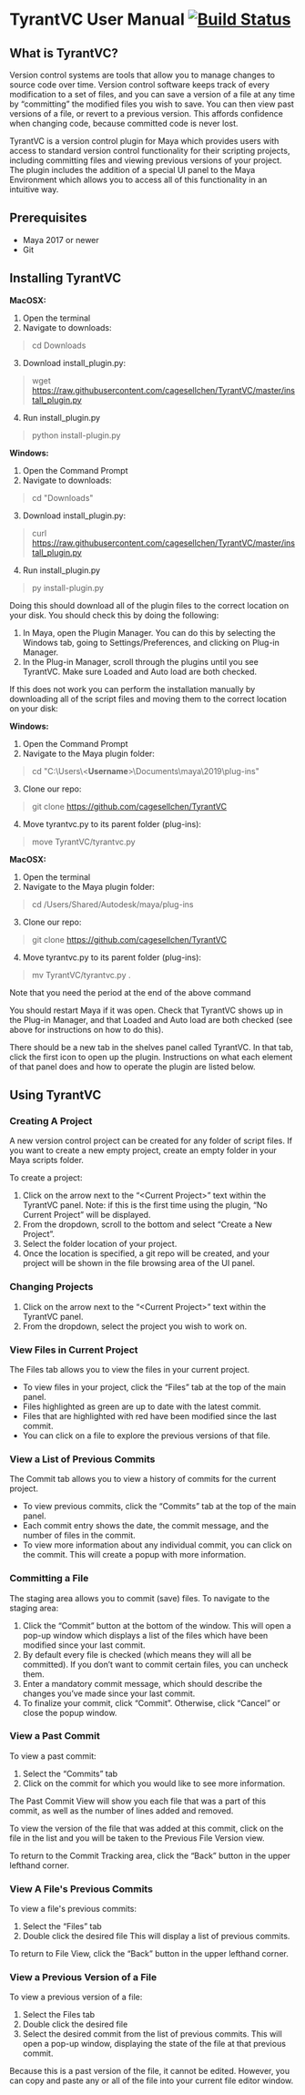 # TyrantVC User Manual [![Build Status](https://travis-ci.org/cagesellchen/TyrantVC.svg?branch=master)](https://travis-ci.org/cagesellchen/TyrantVC)

## What is TyrantVC?
Version control systems are tools that allow you to manage changes to source code over time. Version control software keeps track of every modification to a set of files, and you can save a version of a file at any time by “committing” the modified files you wish to save. You can then view past versions of a file, or revert to a previous version. This affords confidence when changing code, because committed code is never lost.

TyrantVC is a version control plugin for Maya which provides users with access to standard version control functionality for their scripting projects, including committing files and viewing previous versions of your project. The plugin includes the addition of a special UI panel to the Maya Environment which allows you to access all of this functionality in an intuitive way.

## Prerequisites
* Maya 2017 or newer
* Git

## Installing TyrantVC
**MacOSX:**
1. Open the terminal
2. Navigate to downloads:
> cd Downloads
3. Download install_plugin.py:
> wget https://raw.githubusercontent.com/cagesellchen/TyrantVC/master/install_plugin.py
4. Run install_plugin.py
> python install-plugin.py

**Windows:**
1. Open the Command Prompt
2. Navigate to downloads:
> cd "Downloads"
3. Download install_plugin.py:
> curl https://raw.githubusercontent.com/cagesellchen/TyrantVC/master/install_plugin.py
4. Run install_plugin.py
> py install-plugin.py

Doing this should download all of the plugin files to the correct location on your disk. You should check this by doing the following:

1. In Maya, open the Plugin Manager. You can do this by selecting the Windows tab, going to Settings/Preferences, and clicking on Plug-in Manager.
2. In the Plug-in Manager, scroll through the plugins until you see TyrantVC. 
Make sure Loaded and Auto load are both checked.

If this does not work you can perform the installation manually by downloading all of the script files and moving them to the correct location on your disk:

**Windows:**
1. Open the Command Prompt
2. Navigate to the Maya plugin folder: 
> cd "C:\Users\\<**Username**>\Documents\maya\2019\plug-ins"
3. Clone our repo: 
> git clone https://github.com/cagesellchen/TyrantVC
4. Move tyrantvc.py to its parent folder (plug-ins): 
> move TyrantVC/tyrantvc.py

**MacOSX:**
1. Open the terminal
2. Navigate to the Maya plugin folder: 
> cd /Users/Shared/Autodesk/maya/plug-ins
3. Clone our repo: 
> git clone https://github.com/cagesellchen/TyrantVC
4. Move tyrantvc.py to its parent folder (plug-ins): 
> mv TyrantVC/tyrantvc.py .

Note that you need the period at the end of the above command

You should restart Maya if it was open. Check that TyrantVC shows up in the Plug-in Manager, and that Loaded and Auto load are both checked (see above for instructions on how to do this). 

There should be a new tab in the shelves panel called TyrantVC. In that tab, click the first icon to open up the plugin. Instructions on what each element of that panel does and how to operate the plugin are listed below.

  
## Using TyrantVC
### Creating A Project
A new version control project can be created for any folder of script files. If you want to create a new empty project, create an empty folder in your Maya scripts folder.

To create a project:
1. Click on the arrow next to the “\<Current Project>” text within the TyrantVC panel. Note: if this is the first time using the plugin, “No Current Project” will be displayed.
2. From the dropdown, scroll to the bottom and select “Create a New Project”. 
3. Select the folder location of your project. 
4. Once the location is specified, a git repo will be created, and your project will be shown in the file browsing area of the UI panel.
  
### Changing Projects
1. Click on the arrow next to the “\<Current Project>” text within the TyrantVC panel. 
2. From the dropdown, select the project you wish to work on.

### View Files in Current Project
The Files tab allows you to view the files in your current project. 
* To view files in your project, click the “Files” tab at the top of the main panel.
* Files highlighted as green are up to date with the latest commit.
* Files that are highlighted with red have been modified since the last commit. 
* You can click on a file to explore the previous versions of that file. 

### View a List of Previous Commits
The Commit tab allows you to view a history of commits for the current project. 
* To view previous commits, click the “Commits” tab at the top of the main panel. 
* Each commit entry shows the date, the commit message, and the number of files in the commit. 
* To view more information about any individual commit, you can click on the commit. This will create a popup with more information.

### Committing a File
The staging area allows you to commit (save) files. To navigate to the staging area:
1. Click the “Commit” button at the bottom of the window. This will open a pop-up window which displays a list of the files which have been modified since your last commit.
2. By default every file is checked (which means they will all be committed).  If you don’t want to commit certain files, you can uncheck them.
3. Enter a mandatory commit message, which should describe the changes you’ve made since your last commit.
4. To finalize your commit, click “Commit”.  Otherwise, click “Cancel” or close the popup window.

### View a Past Commit
To view a past commit: 
1. Select the “Commits” tab
2. Click on the commit for which you would like to see more information.

The Past Commit View will show you each file that was a part of this commit, as well as the number of lines added and removed. 

To view the version of the file that was added at this commit, click on the file in the list and you will be taken to the Previous File Version view.

To return to the Commit Tracking area, click the “Back” button in the upper lefthand corner.

### View A File's Previous Commits
To view a file's previous commits:
1. Select the “Files” tab
2. Double click the desired file  This will display a list of previous commits. 

To return to File View, click the “Back” button in the upper lefthand corner.

### View a Previous Version of a File
To view a previous version of a file:
1. Select the Files tab
2. Double click the desired file
3. Select the desired commit from the list of previous commits. This will open a pop-up window, displaying the state of the file at that previous commit.  

Because this is a past version of the file, it cannot be edited.  However, you can copy and paste any or all of the file into your current file editor window.






 

